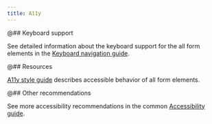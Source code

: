 ```yaml
---
title: A11y
---
```


@## Keyboard support

See detailed information about the keyboard support for the all form elements in the [Keyboard navigation guide](/core-principles/a11y/a11y-keyboard/).

@## Resources

[A11y style guide](https://a11y-style-guide.com/style-guide/section-forms.html) describes accessible behavior of all form elements.

@## Other recommendations

See more accessibility recommendations in the common [Accessibility guide](/core-principles/a11y/).
